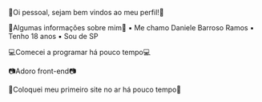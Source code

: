 👋Oi pessoal, sejam bem vindos ao meu perfil!👋

🌺Algumas informações sobre mim🌺
▪ Me chamo Daniele Barroso Ramos
▪ Tenho 18 anos
▪ Sou de SP

💻Comecei a programar há pouco tempo💻

📷Adoro front-end📷

🎉Coloquei meu primeiro site no ar há pouco tempo🎉
